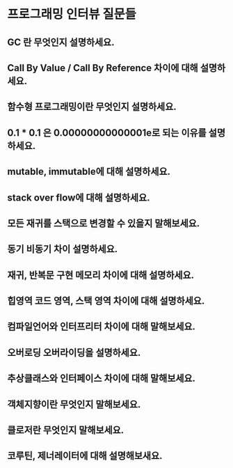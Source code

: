 # 프로그래밍 인터뷰 질문들

## GC 란 무엇인지 설명하세요.

## Call By Value / Call By Reference 차이에 대해 설명하세요.

## 함수형 프로그래밍이란 무엇인지 설명하세요.

## 0.1 \* 0.1 은 0.00000000000001e로 되는 이유를 설명하세요.

## mutable, immutable에 대해 설명하세요.

## stack over flow에 대해 설명하세요.

## 모든 재귀를 스택으로 변경할 수 있을지 말해보세요.

## 동기 비동기 차이 설명하세요.

## 재귀, 반복문 구현 메모리 차이에 대해 설명하세요.

## 힙영역 코드 영역, 스택 영역 차이에 대해 설명하세요.

## 컴파일언어와 인터프리터 차이에 대해 말해보세요.

## 오버로딩 오버라이딩을 설명하세요.

## 추상클래스와 인터페이스 차이에 대해 말해보세요.

## 객체지향이란 무엇인지 말해보세요.

## 클로저란 무엇인지 말해보세요.

## 코루틴, 제너레이터에 대해 설명해보새요.
